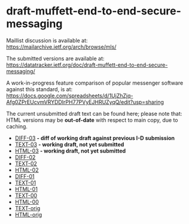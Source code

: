 # draft-muffett-end-to-end-secure-messaging

Maillist discussion is available at: https://mailarchive.ietf.org/arch/browse/mls/

The submitted versions are available at: https://datatracker.ietf.org/doc/draft-muffett-end-to-end-secure-messaging/

A work-in-progress feature comparison of popular messenger software against this standard, is at: https://docs.google.com/spreadsheets/d/1UjZhZjq-Afg0ZPrEUcvmVRYDDIrPH77PVyEJHRUZyqQ/edit?usp=sharing

The current unsubmitted draft text can be found here; please note that: HTML versions may be **out-of-date** with respect to main copy, due to caching.

* [DIFF-03](text/draft-muffett-end-to-end-secure-messaging-03-vs-02.diff) **- diff of working draft against previous I-D submission**
* [TEXT-03](text/draft-muffett-end-to-end-secure-messaging-03.txt) **- working draft, not yet submitted**
* [HTML-03](https://htmlpreview.github.io/?https://github.com/alecmuffett/draft-muffett-end-to-end-secure-messaging/blob/main/text/draft-muffett-end-to-end-secure-messaging-03.html) **- working draft, not yet submitted**
* [DIFF-02](text/draft-muffett-end-to-end-secure-messaging-02-vs-01.diff)
* [TEXT-02](text/draft-muffett-end-to-end-secure-messaging-02.txt)
* [HTML-02](https://htmlpreview.github.io/?https://github.com/alecmuffett/draft-muffett-end-to-end-secure-messaging/blob/main/text/draft-muffett-end-to-end-secure-messaging-02.html)
* [DIFF-01](text/draft-muffett-end-to-end-secure-messaging-01-vs-00.diff)
* [TEXT-01](text/draft-muffett-end-to-end-secure-messaging-01.txt)
* [HTML-01](https://htmlpreview.github.io/?https://github.com/alecmuffett/draft-muffett-end-to-end-secure-messaging/blob/main/text/draft-muffett-end-to-end-secure-messaging-01.html)
* [TEXT-00](text/draft-muffett-end-to-end-secure-messaging-00.txt)
* [HTML-00](https://htmlpreview.github.io/?https://github.com/alecmuffett/draft-muffett-end-to-end-secure-messaging/blob/main/text/draft-muffett-end-to-end-secure-messaging-00.html)
* [TEXT-orig](text/draft-muffett-end-to-end-secure-messaging.txt)
* [HTML-orig](https://htmlpreview.github.io/?https://github.com/alecmuffett/draft-muffett-end-to-end-secure-messaging/blob/main/text/draft-muffett-end-to-end-secure-messaging.html)

